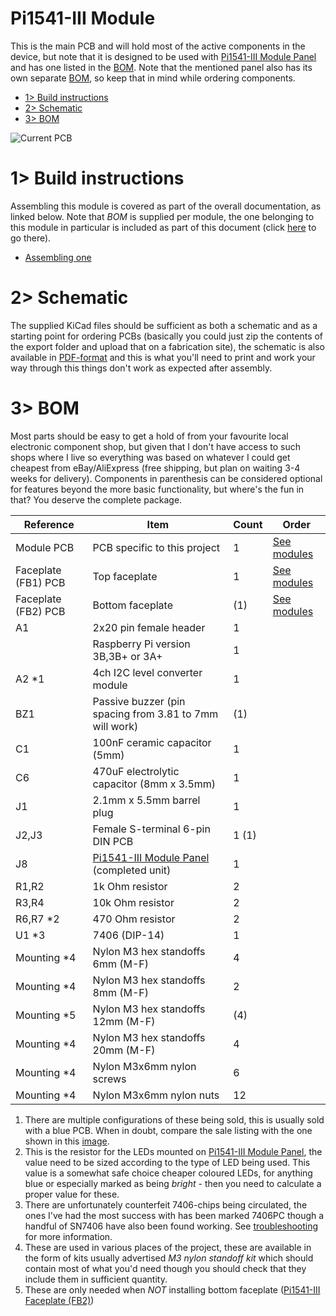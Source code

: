 # Pi1541-III Module
This is the main PCB and will hold most of the active components in the device, but note that it is designed to be used with [Pi1541-III Module Panel](https://github.com/tebl/C64-Pi1541-III/tree/main/C64%20Pi1541-III%20Module%20Panel) and has one listed in the [BOM](#3-bom). Note that the mentioned panel also has its own separate [BOM](https://github.com/tebl/C64-Pi1541-III/tree/main/C64%20Pi1541-III%20Module%20Panel/README.md#3-bom), so keep that in mind while ordering components.

- [1> Build instructions](#1-build-instructions)
- [2> Schematic](#2-schematic)
- [3> BOM](#3-bom)

![Current PCB](https://raw.githubusercontent.com/tebl/C64-Pi1541-III/main/gallery/build_002.jpg)

# 1> Build instructions
Assembling this module is covered as part of the overall documentation, as linked below. Note that *BOM* is supplied per module, the one belonging to this module in particular is included as part of this document (click [here](#3-bom) to go there).

- [Assembling one](https://github.com/tebl/C64-Pi1541-III/blob/main/documentation/assembling_one.md)

# 2> Schematic
The supplied KiCad files should be sufficient as both a schematic and as a  starting point for ordering PCBs (basically you could just zip the contents of the export folder and upload that on a fabrication site), the schematic is also available in [PDF-format](https://github.com/tebl/C64-Pi1541-III/tree/main/documentation/schematic) and this is what you'll need to print and work your way through this things don't work as expected after assembly.

# 3> BOM
Most parts should be easy to get a hold of from your favourite local electronic component shop, but given that I don't have access to such shops where I live so everything was based on whatever I could get cheapest from eBay/AliExpress (free shipping, but plan on waiting 3-4 weeks for delivery). Components in parenthesis can be considered optional for features beyond the more basic functionality, but where's the fun in that? You deserve the complete package.

| Reference             | Item                                                              | Count | Order  |
| --------------------- | ----------------------------------------------------------------- | ----- | ------ |
| Module PCB            | PCB specific to this project                                      |     1 | [See modules](https://github.com/tebl/C64-Pi1541-III/blob/main/README.md#1-modules)
| Faceplate (FB1) PCB   | Top faceplate                                                     |     1 | [See modules](https://github.com/tebl/C64-Pi1541-III/blob/main/README.md#1-modules)
| Faceplate (FB2) PCB   | Bottom faceplate                                                  |    (1)| [See modules](https://github.com/tebl/C64-Pi1541-III/blob/main/README.md#1-modules)
| A1                    | 2x20 pin female header                                            |     1 |
|                       | Raspberry Pi version 3B,3B+ or 3A+                                |     1 |
| A2 *1                 | 4ch I2C level converter module                                    |     1 |
| BZ1                   | Passive buzzer (pin spacing from 3.81 to 7mm will work)           |   (1) |
| C1                    | 100nF ceramic capacitor (5mm)                                     |     1 |
| C6                    | 470uF electrolytic capacitor (8mm x 3.5mm)                        |     1 |
| J1                    | 2.1mm x 5.5mm barrel plug                                         |     1 |
| J2,J3                 | Female S-terminal 6-pin DIN PCB                                   |  1 (1)|
| J8                    | [Pi1541-III Module Panel](https://github.com/tebl/C64-Pi1541-III/tree/main/C64%20Pi1541-III%20Module%20Panel) (completed unit) | 1 |
| R1,R2                 | 1k Ohm resistor                                                   |     2 |
| R3,R4                 | 10k Ohm resistor                                                  |     2 |
| R6,R7 *2              | 470 Ohm resistor                                                  |     2 |
| U1 *3                 | 7406 (DIP-14)                                                     |     1 |
| Mounting *4           | Nylon M3 hex standoffs 6mm (M-F)                                  |     4 |
| Mounting *4           | Nylon M3 hex standoffs 8mm (M-F)                                  |     2 |
| Mounting *5           | Nylon M3 hex standoffs 12mm (M-F)                                 |    (4)|
| Mounting *4           | Nylon M3 hex standoffs 20mm (M-F)                                 |     4 |
| Mounting *4           | Nylon M3x6mm nylon screws                                         |     6 |
| Mounting *4           | Nylon M3x6mm nylon nuts                                           |     12 |

1) There are multiple configurations of these being sold, this is usually sold with a blue PCB. When in doubt, compare the sale listing with the one shown in this [image](https://raw.githubusercontent.com/tebl/C64-Pi1541-III/main/gallery/build_006B.jpg).
2) This is the resistor for the LEDs mounted on [Pi1541-III Module Panel](https://github.com/tebl/C64-Pi1541-III/tree/main/C64%20Pi1541-III%20Module%20Panel), the value need to be sized according to the type of LED being used. This value is a somewhat safe choice cheaper coloured LEDs, for anything blue or especially marked as being *bright* - then you need to calculate a proper value for these.
3) There are unfortunately counterfeit 7406-chips being circulated, the ones I've had the most success with has been marked 7406PC though a handful of SN7406 have also been found working. See [troubleshooting](https://github.com/tebl/C64-Pi1541-III/blob/main/documentation/troubleshooting.md) for more information.
4) These are used in various places of the project, these are available in the form of kits usually advertised *M3 nylon standoff kit* which should contain most of what you'd need though you should check that they include them in sufficient quantity.
5) These are only needed when *NOT* installing bottom faceplate ([Pi1541-III Faceplate (FB2)](https://github.com/tebl/C64-Pi1541-III/tree/main/faceplates/C64%20Pi1541-III%20Module%20FB2))